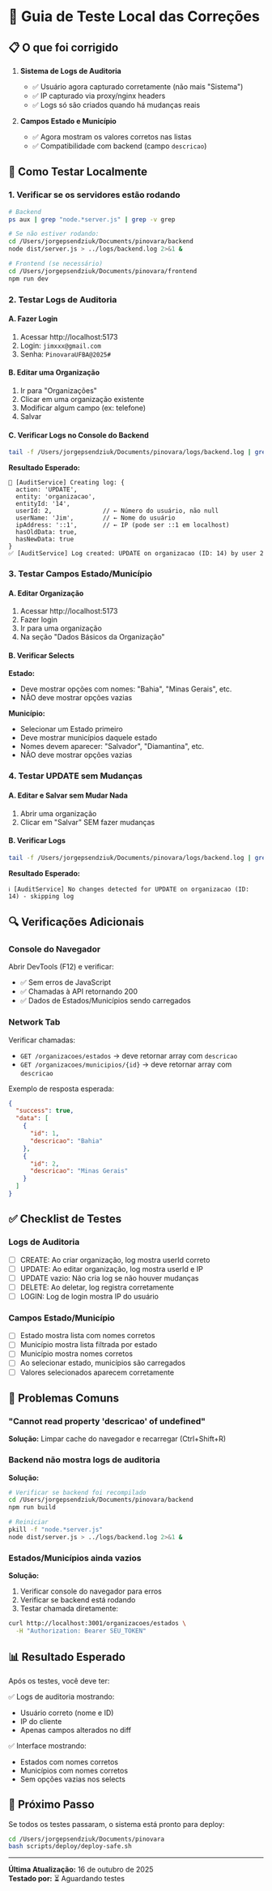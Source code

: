 # 🧪 Guia de Teste Local das Correções

## 📋 O que foi corrigido

1. **Sistema de Logs de Auditoria**
   - ✅ Usuário agora capturado corretamente (não mais "Sistema")
   - ✅ IP capturado via proxy/nginx headers
   - ✅ Logs só são criados quando há mudanças reais

2. **Campos Estado e Município**
   - ✅ Agora mostram os valores corretos nas listas
   - ✅ Compatibilidade com backend (campo `descricao`)

## 🚀 Como Testar Localmente

### 1. Verificar se os servidores estão rodando

```bash
# Backend
ps aux | grep "node.*server.js" | grep -v grep

# Se não estiver rodando:
cd /Users/jorgepsendziuk/Documents/pinovara/backend
node dist/server.js > ../logs/backend.log 2>&1 &

# Frontend (se necessário)
cd /Users/jorgepsendziuk/Documents/pinovara/frontend
npm run dev
```

### 2. Testar Logs de Auditoria

#### A. Fazer Login
1. Acessar http://localhost:5173
2. Login: `jimxxx@gmail.com`
3. Senha: `PinovaraUFBA@2025#`

#### B. Editar uma Organização
1. Ir para "Organizações"
2. Clicar em uma organização existente
3. Modificar algum campo (ex: telefone)
4. Salvar

#### C. Verificar Logs no Console do Backend

```bash
tail -f /Users/jorgepsendziuk/Documents/pinovara/logs/backend.log | grep "AuditService"
```

**Resultado Esperado:**
```
📝 [AuditService] Creating log: {
  action: 'UPDATE',
  entity: 'organizacao',
  entityId: '14',
  userId: 2,              // ← Número do usuário, não null
  userName: 'Jim',        // ← Nome do usuário
  ipAddress: '::1',       // ← IP (pode ser ::1 em localhost)
  hasOldData: true,
  hasNewData: true
}
✅ [AuditService] Log created: UPDATE on organizacao (ID: 14) by user 2
```

### 3. Testar Campos Estado/Município

#### A. Editar Organização
1. Acessar http://localhost:5173
2. Fazer login
3. Ir para uma organização
4. Na seção "Dados Básicos da Organização"

#### B. Verificar Selects

**Estado:**
- Deve mostrar opções com nomes: "Bahia", "Minas Gerais", etc.
- NÃO deve mostrar opções vazias

**Município:**
- Selecionar um Estado primeiro
- Deve mostrar municípios daquele estado
- Nomes devem aparecer: "Salvador", "Diamantina", etc.
- NÃO deve mostrar opções vazias

### 4. Testar UPDATE sem Mudanças

#### A. Editar e Salvar sem Mudar Nada
1. Abrir uma organização
2. Clicar em "Salvar" SEM fazer mudanças

#### B. Verificar Logs

```bash
tail -f /Users/jorgepsendziuk/Documents/pinovara/logs/backend.log | grep "AuditService"
```

**Resultado Esperado:**
```
ℹ️ [AuditService] No changes detected for UPDATE on organizacao (ID: 14) - skipping log
```

## 🔍 Verificações Adicionais

### Console do Navegador

Abrir DevTools (F12) e verificar:
- ✅ Sem erros de JavaScript
- ✅ Chamadas à API retornando 200
- ✅ Dados de Estados/Municípios sendo carregados

### Network Tab

Verificar chamadas:
- `GET /organizacoes/estados` → deve retornar array com `descricao`
- `GET /organizacoes/municipios/{id}` → deve retornar array com `descricao`

Exemplo de resposta esperada:
```json
{
  "success": true,
  "data": [
    {
      "id": 1,
      "descricao": "Bahia"
    },
    {
      "id": 2,
      "descricao": "Minas Gerais"
    }
  ]
}
```

## ✅ Checklist de Testes

### Logs de Auditoria
- [ ] CREATE: Ao criar organização, log mostra userId correto
- [ ] UPDATE: Ao editar organização, log mostra userId e IP
- [ ] UPDATE vazio: Não cria log se não houver mudanças
- [ ] DELETE: Ao deletar, log registra corretamente
- [ ] LOGIN: Log de login mostra IP do usuário

### Campos Estado/Município
- [ ] Estado mostra lista com nomes corretos
- [ ] Município mostra lista filtrada por estado
- [ ] Município mostra nomes corretos
- [ ] Ao selecionar estado, municípios são carregados
- [ ] Valores selecionados aparecem corretamente

## 🐛 Problemas Comuns

### "Cannot read property 'descricao' of undefined"

**Solução:** Limpar cache do navegador e recarregar (Ctrl+Shift+R)

### Backend não mostra logs de auditoria

**Solução:** 
```bash
# Verificar se backend foi recompilado
cd /Users/jorgepsendziuk/Documents/pinovara/backend
npm run build

# Reiniciar
pkill -f "node.*server.js"
node dist/server.js > ../logs/backend.log 2>&1 &
```

### Estados/Municípios ainda vazios

**Solução:**
1. Verificar console do navegador para erros
2. Verificar se backend está rodando
3. Testar chamada diretamente:
```bash
curl http://localhost:3001/organizacoes/estados \
  -H "Authorization: Bearer SEU_TOKEN"
```

## 📊 Resultado Esperado

Após os testes, você deve ter:

✅ Logs de auditoria mostrando:
- Usuário correto (nome e ID)
- IP do cliente
- Apenas campos alterados no diff

✅ Interface mostrando:
- Estados com nomes corretos
- Municípios com nomes corretos
- Sem opções vazias nos selects

## 🚀 Próximo Passo

Se todos os testes passaram, o sistema está pronto para deploy:

```bash
cd /Users/jorgepsendziuk/Documents/pinovara
bash scripts/deploy/deploy-safe.sh
```

---

**Última Atualização:** 16 de outubro de 2025  
**Testado por:** ⏳ Aguardando testes

